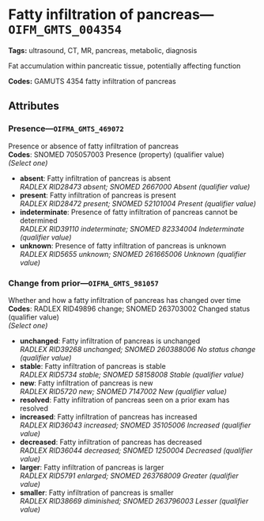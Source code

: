 # Fatty infiltration of pancreas—`OIFM_GMTS_004354`

**Tags:** ultrasound, CT, MR, pancreas, metabolic, diagnosis

Fat accumulation within pancreatic tissue, potentially affecting function

**Codes:** GAMUTS 4354 fatty infiltration of pancreas

## Attributes

### Presence—`OIFMA_GMTS_469072`

Presence or absence of fatty infiltration of pancreas  
**Codes**: SNOMED 705057003 Presence (property) (qualifier value)  
*(Select one)*

- **absent**: Fatty infiltration of pancreas is absent  
_RADLEX RID28473 absent; SNOMED 2667000 Absent (qualifier value)_
- **present**: Fatty infiltration of pancreas is present  
_RADLEX RID28472 present; SNOMED 52101004 Present (qualifier value)_
- **indeterminate**: Presence of fatty infiltration of pancreas cannot be determined  
_RADLEX RID39110 indeterminate; SNOMED 82334004 Indeterminate (qualifier value)_
- **unknown**: Presence of fatty infiltration of pancreas is unknown  
_RADLEX RID5655 unknown; SNOMED 261665006 Unknown (qualifier value)_

### Change from prior—`OIFMA_GMTS_981057`

Whether and how a fatty infiltration of pancreas has changed over time  
**Codes**: RADLEX RID49896 change; SNOMED 263703002 Changed status (qualifier value)  
*(Select one)*

- **unchanged**: Fatty infiltration of pancreas is unchanged  
_RADLEX RID39268 unchanged; SNOMED 260388006 No status change (qualifier value)_
- **stable**: Fatty infiltration of pancreas is stable  
_RADLEX RID5734 stable; SNOMED 58158008 Stable (qualifier value)_
- **new**: Fatty infiltration of pancreas is new  
_RADLEX RID5720 new; SNOMED 7147002 New (qualifier value)_
- **resolved**: Fatty infiltration of pancreas seen on a prior exam has resolved  
- **increased**: Fatty infiltration of pancreas has increased  
_RADLEX RID36043 increased; SNOMED 35105006 Increased (qualifier value)_
- **decreased**: Fatty infiltration of pancreas has decreased  
_RADLEX RID36044 decreased; SNOMED 1250004 Decreased (qualifier value)_
- **larger**: Fatty infiltration of pancreas is larger  
_RADLEX RID5791 enlarged; SNOMED 263768009 Greater (qualifier value)_
- **smaller**: Fatty infiltration of pancreas is smaller  
_RADLEX RID38669 diminished; SNOMED 263796003 Lesser (qualifier value)_